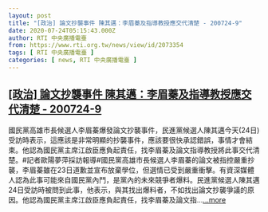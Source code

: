 ```yaml
---
layout: post
title: "[政治] 論文抄襲事件 陳其邁：李眉蓁及指導教授應交代清楚 - 200724-9"
date: 2020-07-24T05:15:43.000Z
author: RTI 中央廣播電臺
from: https://www.rti.org.tw/news/view/id/2073354
tags: [ RTI 中央廣播電臺 ]
categories: [ news, RTI 中央廣播電臺 ]
---
```

<!--1595567743000-->
[[政治] 論文抄襲事件 陳其邁：李眉蓁及指導教授應交代清楚 - 200724-9](https://www.rti.org.tw/news/view/id/2073354)
------

<div>
國民黨高雄市長候選人李眉蓁爆發論文抄襲事件，民進黨候選人陳其邁今天(24日)受訪時表示，這應該是非常明顯的抄襲事件，應該要很快承認錯誤，事情才會結束。他認為國民黨主席江啟臣應負起責任，找李眉蓁及論文指導教授將此事交代清楚。#記者歐陽夢萍採訪報導#國民黨高雄市長候選人李眉蓁的論文被指控嚴重抄襲，李眉蓁雖在23日道歉並宣布放棄學位，但選情已受到嚴重衝擊。有資深媒體人認為此事可能來自國民黨內鬥，是黨內的未來競爭者爆料。民進黨候選人陳其邁24日受訪時被問到此事，他表示，與其找出爆料者，不如找出論文抄襲爭議的原因。他認為國民黨主席江啟臣應負起責任，找李眉蓁及論文指...<a target="_blank" href="https://www.rti.org.tw/news/view/id/2073354">...more</a>
</div>
